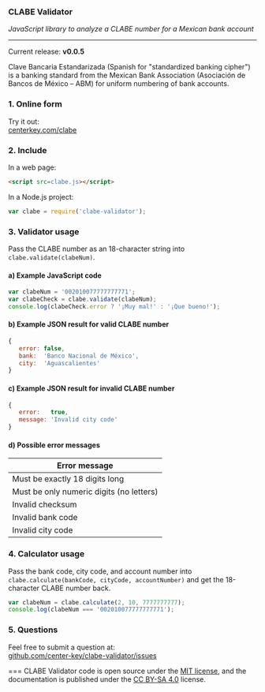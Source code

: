 ### CLABE Validator

*JavaScript library to analyze a CLABE number for a Mexican bank account*

---
Current release: **v0.0.5**

Clave Bancaria Estandarizada (Spanish for "standardized banking cipher") is a banking
standard from the Mexican Bank Association (Asociación de Bancos de México &ndash; ABM) for
uniform numbering of bank accounts.

### 1. Online form
Try it out:<br>
[centerkey.com/clabe](http://centerkey.com/clabe/)

### 2. Include
In a web page:
```html
<script src=clabe.js></script>
```

In a Node.js project:
```javascript
var clabe = require('clabe-validator');
```

### 3. Validator usage
Pass the CLABE number as an 18-character string into `clabe.validate(clabeNum)`.

#### a) Example JavaScript code
```javascript
var clabeNum = '002010077777777771';
var clabeCheck = clabe.validate(clabeNum);
console.log(clabeCheck.error ? '¡Muy mal!' : '¡Que bueno!');
```

#### b) Example JSON result for valid CLABE number
```javascript
{
   error: false,
   bank:  'Banco Nacional de México',
   city:  'Aguascalientes'
}
```

#### c) Example JSON result for invalid CLABE number
```javascript
{
   error:   true,
   message: 'Invalid city code'
}
```

#### d) Possible error messages
| Error message                            |
| ---------------------------------------- |
| Must be exactly 18 digits long           |
| Must be only numeric digits (no letters) |
| Invalid checksum                         |
| Invalid bank code                        |
| Invalid city code                        |

### 4. Calculator usage
Pass the bank code, city code, and account number into `clabe.calculate(bankCode, cityCode, accountNumber)` and get the 18-character CLABE number back.

```javascript
var clabeNum = clabe.calculate(2, 10, 7777777777);
console.log(clabeNum === '002010077777777771');
```

### 5. Questions
Feel free to submit a question at:<br>
[github.com/center-key/clabe-validator/issues](https://github.com/center-key/clabe-validator/issues)

===
CLABE Validator code is open source under the
[MIT license](https://github.com/center-key/clabe-validator/blob/master/LICENSE.txt),
and the documentation is published under the
[CC BY-SA 4.0](http://creativecommons.org/licenses/by-sa/4.0) license.
